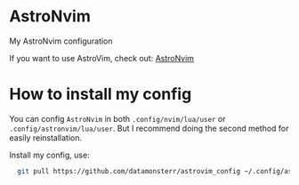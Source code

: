 # AstroNvim

My AstroNvim configuration

If you want to use AstroVim, check out: [AstroNvim](https://github.com/kabinspace/AstroVim)

# How to install my config

You can config `AstroNvim` in both `.config/nvim/lua/user` or `.config/astronvim/lua/user`.
But I recommend doing the second method for easily reinstallation.

Install my config, use:

```bash
  git pull https://github.com/datamonsterr/astrovim_config ~/.config/astronvim/lua/user
```
